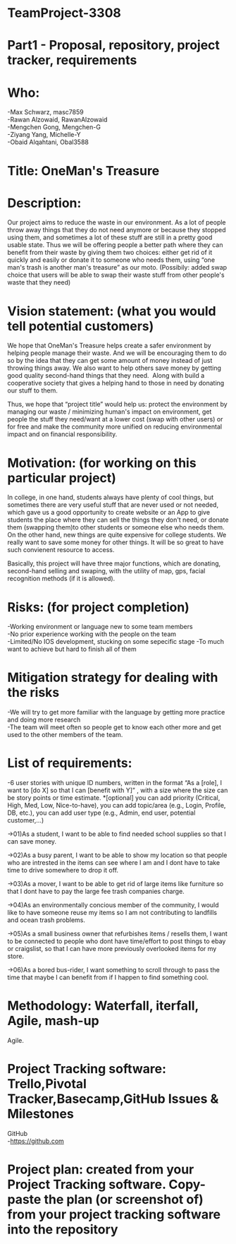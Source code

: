 # TeamProject-3308 
# Part1 - Proposal, repository, project tracker, requirements

# Who: 

-Max Schwarz, masc7859  
-Rawan Alzowaid, RawanAlzowaid  
-Mengchen Gong, Mengchen-G  
-Ziyang Yang, Michelle-Y  
-Obaid Alqahtani, Obal3588  


# Title: OneMan's Treasure

# Description:  

Our project aims to reduce the waste in our environment. As a lot of people throw
away things that they do not need anymore or because they stopped using them,
and sometimes a lot of these stuff are still in a pretty good usable state.
Thus we will be offering people a better path where they can benefit from their
waste by giving them two choices: either get rid of it quickly and easily or donate it to
someone who needs them, using “one man's trash is another man's treasure” as
our moto. (Possibily: added swap choice that users will be able to swap their waste stuff 
from other people's waste that they need)


# Vision statement: (what you would tell potential customers)

We hope that OneMan's Treasure helps create a safer environment by helping people
manage their waste. And we will be encouraging them to do so by the idea that
they can get some amount of money instead of just throwing things away. We also
want to help others save money by getting good quality second-hand things that
they need.  Along with build a cooperative society that gives a helping hand to those in need by donating our
stuff to them.

Thus, we hope that “project title” would help us: protect the environment by managing our waste / minimizing 
human's impact on environment, get people the stuff they need/want at a lower cost (swap with other users) or 
for free and make the community more unified on reducing environmental impact and on financial responsibility.


# Motivation: (for working on this particular project) 

In college, in one hand, students always have plenty of cool things, but sometimes there are very useful
stuff that are never used or not needed, which gave us a good opportunity to create website or
an App to give students the place where they can sell the things they don't need, or donate them
(swapping them)to other students or someone else who needs them. On the other hand, new things are
quite expensive for college students. We really want to save some money for other things. It will be so 
great to have such convienent resource to access.

Basically, this project will have three major functions, which are donating, second-hand selling 
and swaping, with the utility of map, gps, facial recognition methods (if it is allowed).


# Risks: (for project completion)

-Working environment or language new to some team members  
-No prior experience working with the people on the team  
-Limited/No IOS development, stucking on some sepecific stage
-To much want to achieve but hard to finish all of them


# Mitigation strategy for dealing with the risks

-We will try to get more familiar with the language by getting more practice and doing more research  
-The team will meet often so people get to know each other more and get used to the other members of the team.  


# List of requirements: 

-6 user stories with unique ID numbers, written in the format “As a [role], I want to [do X] so that I can [benefit with Y]” , with a size where the size can be story points or time estimate. 
*[optional] you can add priority (Critical, High, Med, Low, Nice-to-have), you can add topic/area (e.g., Login, Profile, DB, etc.), you can add user type (e.g., Admin, end user, potential customer,…)  

->01)As a student, I want to be able to find needed school supplies so that I can save money.  

->02)As a busy parent, I want to be able to show my location so that people who are intrested in the items can see where I am and I dont have to take time to drive somewhere to drop it off.  

->03)As a mover, I want to be able to get rid of large items like furniture so that I dont have to pay the large fee trash companies charge.

->04)As an environmentally concious member of the community, I would like to have someone reuse my items so I am not contributing to landfills and ocean trash problems.

->05)As a small business owner that refurbishes items / resells them, I want to be connected to people who dont have time/effort to post things to ebay or craigslist, so that I can have more previously overlooked items for my store.

->06)As a bored bus-rider, I want something to scroll through to pass the time that maybe I can benefit from if I happen to find something cool.

# Methodology: Waterfall, iterfall, Agile, mash-up 

Agile.

# Project Tracking software: Trello,Pivotal Tracker,Basecamp,GitHub Issues & Milestones

GitHub  
-https://github.com

# Project plan: created from your Project Tracking software. Copy-paste the plan (or screenshot of) from your project tracking software into the repository
